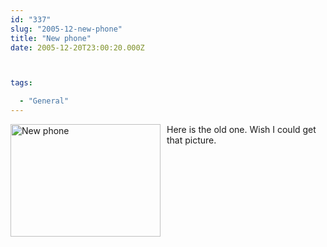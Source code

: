 ```yaml
---
id: "337"
slug: "2005-12-new-phone"
title: "New phone"
date: 2005-12-20T23:00:20.000Z



tags:

  - "General"
---
```

<div class="sqs-html-content">
  <div style="float: left; margin-right: 10px; margin-bottom: 10px;"> <a href="http://www.flickr.com/photos/mclazarus/75795489/" title="Photo Sharing"><img src="http://static.flickr.com/39/75795489_0b52287840_m.jpg" width="240" height="180" alt="New phone" /></a>
</div>
<p>Here is the old one. Wish I could get that picture.
<br clear="all" /></p>
</div>
